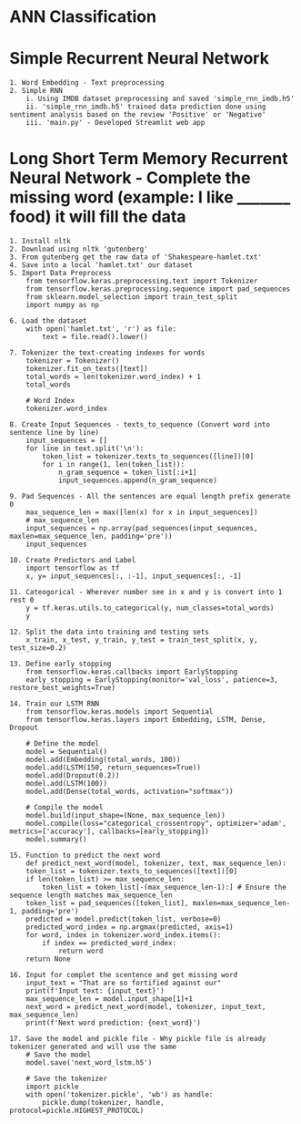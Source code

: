 # ANN Classification

# Simple Recurrent Neural Network
    1. Word Embedding - Text preprocessing
    2. Simple RNN
        i. Using IMDB dataset preprocessing and saved 'simple_rnn_imdb.h5'
        ii. 'simple_rnn_imdb.h5' trained data prediction done using sentiment analysis based on the review 'Positive' or 'Negative'
        iii. 'main.py' - Developed Streamlit web app


# Long Short Term Memory Recurrent Neural Network - Complete the missing word (example: I like _______ food) it will fill the data 
    1. Install nltk
    2. Download using nltk 'gutenberg'
    3. From gutenberg get the raw data of 'Shakespeare-hamlet.txt'
    4. Save into a local 'hamlet.txt' our dataset
    5. Import Data Preprocess
        from tensorflow.keras.preprocessing.text import Tokenizer
        from tensorflow.keras.preprocessing.sequence import pad_sequences
        from sklearn.model_selection import train_test_split
        import numpy as np
    
    6. Load the dataset
        with open('hamlet.txt', 'r') as file:
            text = file.read().lower()

    7. Tokenizer the text-creating indexes for words
        tokenizer = Tokenizer()
        tokenizer.fit_on_texts([text])
        total_words = len(tokenizer.word_index) + 1
        total_words

        # Word Index
        tokenizer.word_index
    
    8. Create Input Sequences - texts_to_sequence (Convert word into sentence line by line) 
        input_sequences = []
        for line in text.split('\n'):
            token_list = tokenizer.texts_to_sequences([line])[0]
            for i in range(1, len(token_list)):
                n_gram_sequence = token_list[:i+1]
                input_sequences.append(n_gram_sequence)

    9. Pad Sequences - All the sentences are equal length prefix generate 0
        max_sequence_len = max([len(x) for x in input_sequences])
        # max_sequence_len
        input_sequences = np.array(pad_sequences(input_sequences, maxlen=max_sequence_len, padding='pre'))
        input_sequences

    10. Create Predictors and Label
        import tensorflow as tf
        x, y= input_sequences[:, :-1], input_sequences[:, -1]
    
    11. Cateogorical - Wherever number see in x and y is convert into 1 rest 0
        y = tf.keras.utils.to_categorical(y, num_classes=total_words)
        y

    12. Split the data into training and testing sets
        x_train, x_test, y_train, y_test = train_test_split(x, y, test_size=0.2)

    13. Define early stopping
        from tensorflow.keras.callbacks import EarlyStopping
        early_stopping = EarlyStopping(monitor='val_loss', patience=3, restore_best_weights=True)

    14. Train our LSTM RNN
        from tensorflow.keras.models import Sequential
        from tensorflow.keras.layers import Embedding, LSTM, Dense, Dropout

        # Define the model
        model = Sequential()
        model.add(Embedding(total_words, 100))
        model.add(LSTM(150, return_sequences=True))
        model.add(Dropout(0.2))
        model.add(LSTM(100))
        model.add(Dense(total_words, activation="softmax"))

        # Compile the model
        model.build(input_shape=(None, max_sequence_len))
        model.compile(loss="categorical_crossentropy", optimizer='adam', metrics=['accuracy'], callbacks=[early_stopping])
        model.summary()

    15. Function to predict the next word
        def predict_next_word(model, tokenizer, text, max_sequence_len):
        token_list = tokenizer.texts_to_sequences([text])[0]
        if len(token_list) >= max_sequence_len:
            token_list = token_list[-(max_sequence_len-1):] # Ensure the sequence length matches max_sequence_len
        token_list = pad_sequences([token_list], maxlen=max_sequence_len-1, padding='pre')
        predicted = model.predict(token_list, verbose=0)
        predicted_word_index = np.argmax(predicted, axis=1)
        for word, index in tokenizer.word_index.items():
            if index == predicted_word_index:
                return word
        return None

    16. Input for complet the scentence and get missing word
        input_text = "That are so fortified against our"
        print(f'Input text: {input_text}')
        max_sequence_len = model.input_shape[1]+1
        next_word = predict_next_word(model, tokenizer, input_text, max_sequence_len)
        print(f'Next word prediction: {next_word}')

    17. Save the model and pickle file - Why pickle file is already tokenizer generated and will use the same
        # Save the model
        model.save('next_word_lstm.h5')

        # Save the tokenizer
        import pickle
        with open('tokenizer.pickle', 'wb') as handle:
            pickle.dump(tokenizer, handle, protocol=pickle.HIGHEST_PROTOCOL)